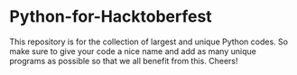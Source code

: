 # Python-for-Hacktoberfest
This repository is for the collection of largest and unique Python codes. So make sure to give your code a nice name and add as many unique programs as possible so that we all benefit from this. Cheers!
